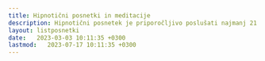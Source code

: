 ```yaml
---
title: Hipnotični posnetki in meditacije
description: Hipnotični posnetek je priporočljivo poslušati najmanj 21 dni. Najboljši čas za poslušanje je tik pred spanjem ali zgodaj zjutraj. Meditacija pomaga pri sprostitvi, uspavanju, zmanjševanju stresa. Izbirate lahko med vodenimi meditacijami.
layout: listposnetki
date:   2023-03-03 10:11:35 +0300
lastmod:   2023-07-17 10:11:35 +0300
---
```

